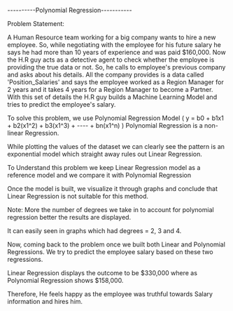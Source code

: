 ----------Polynomial Regression-----------

Problem Statement:

A Human Resource team working for a big company wants to hire a new employee. 
So, while negotiating with the employee for his future salary he says he had more than 10 years of experience and was paid $160,000.
Now the H.R guy acts as a detective agent to check whether the employee is providing the true data or not. 
So, he calls to employee's previous company and asks about his details. All the company provides is a data called 'Position_Salaries'
and says the employee worked as a Region Manager for 2 years and it takes 4 years for a Region Manager to become a Partner.
With this set of details the H.R guy builds a Machine Learning Model and tries to predict the employee's salary.


To solve this problem, we use Polynomial Regression Model ( y = b0 + b1x1 + b2(x1^2) + b3(x1^3) + ---- + bn(x1^n) )
Polynomial Regression is a non-linear Regression.

While plotting the values of the dataset we can clearly see the pattern is an exponential model which straight away rules out Linear Regression.

To Understand this problem we keep Linear Regression model as a reference model and we compare it with Polynomial Regression 

Once the model is built, we visualize it through graphs and conclude that Linear Regression is not suitable for this method.

Note: More the number of degrees we take in to account for polynomial regression better the results are displayed.

It can easily seen in graphs which had degrees = 2, 3 and 4.

Now, coming back to the problem once we built both Linear and Polynomial Regressions.
We try to predict the employee salary based on these two regressions.

Linear Regression displays the outcome to be $330,000 where as Polynomial Regression shows $158,000.

Therefore, He feels happy as the employee was truthful towards Salary information and hires him.
